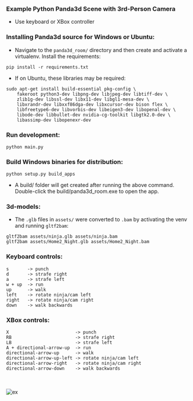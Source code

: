 ### Example Python Panda3d Scene with 3rd-Person Camera
- Use keyboard or XBox controller


### Installing Panda3d source for Windows or Ubuntu:
- Navigate to the <code>panda3d_room/</code> directory and then
create and activate a virtualenv. Install the requirements:

<pre><code>pip install -r requirements.txt</code></pre>

- If on Ubuntu, these libraries may be required:
<pre><code>sudo apt-get install build-essential pkg-config \
    fakeroot python3-dev libpng-dev libjpeg-dev libtiff-dev \
    zlib1g-dev libssl-dev libx11-dev libgl1-mesa-dev \
    libxrandr-dev libxxf86dga-dev libxcursor-dev bison flex \
    libfreetype6-dev libvorbis-dev libeigen3-dev libopenal-dev \
    libode-dev libbullet-dev nvidia-cg-toolkit libgtk2.0-dev \
    libassimp-dev libopenexr-dev</code></pre>


### Run development:

<pre><code>python main.py</code></pre>


### Build Windows binaries for distribution:

<pre><code>python setup.py build_apps</code></pre>

- A build/ folder will get created after running the
above command. Double-click the build/panda3d_room.exe
to open the app.


### 3d-models:
- The <code>.glb</code> files in <code>assets/</code> were converted
to <code>.bam</code> by activating the venv and running <code>gltf2bam</code>:

<pre><code>gltf2bam assets/ninja.glb assets/ninja.bam
gltf2bam assets/Home2_Night.glb assets/Home2_Night.bam</code></pre>


### Keyboard controls:
<pre><code>s       -> punch
d       -> strafe right
a       -> strafe left
w + up  -> run
up      -> walk
left    -> rotate ninja/cam left
right   -> rotate ninja/cam right
down    -> walk backwards</code></pre>


### XBox controls:
<pre><code>X                         -> punch
RB                        -> strafe right
LB                        -> strafe left
A + directional-arrow-up  -> run
directional-arrow-up      -> walk
directional-arrow-up-left -> rotate ninja/cam left
directional-arrow-right   -> rotate ninja/cam right
directional-arrow-down    -> walk backwards</code></pre>


<br><br>
<img src="https://user-images.githubusercontent.com/30498791/190553885-d95448a6-01eb-46c6-b81a-83b50cb4a2fa.png" alt="ex">
<br><br>

